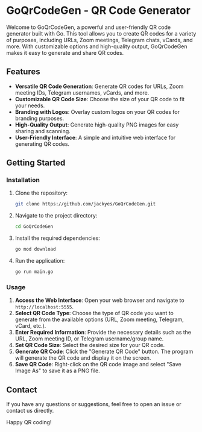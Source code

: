 # GoQrCodeGen - QR Code Generator

Welcome to GoQrCodeGen, a powerful and user-friendly QR code generator built with Go. This tool allows you to create QR codes for a variety of purposes, including URLs, Zoom meetings, Telegram chats, vCards, and more. With customizable options and high-quality output, GoQrCodeGen makes it easy to generate and share QR codes.

## Features

- **Versatile QR Code Generation**: Generate QR codes for URLs, Zoom meeting IDs, Telegram usernames, vCards, and more.
- **Customizable QR Code Size**: Choose the size of your QR code to fit your needs.
- **Branding with Logos**: Overlay custom logos on your QR codes for branding purposes.
- **High-Quality Output**: Generate high-quality PNG images for easy sharing and scanning.
- **User-Friendly Interface**: A simple and intuitive web interface for generating QR codes.

## Getting Started

### Installation

1. Clone the repository:
   ```bash
   git clone https://github.com/jackyes/GoQrCodeGen.git
   ```

2. Navigate to the project directory:
   ```bash
   cd GoQrCodeGen
   ```

3. Install the required dependencies:
   ```bash
   go mod download
   ```

4. Run the application:
   ```bash
   go run main.go
   ```

### Usage

1. **Access the Web Interface**: Open your web browser and navigate to `http://localhost:5555`.
2. **Select QR Code Type**: Choose the type of QR code you want to generate from the available options (URL, Zoom meeting, Telegram, vCard, etc.).
3. **Enter Required Information**: Provide the necessary details such as the URL, Zoom meeting ID, or Telegram username/group name.
4. **Set QR Code Size**: Select the desired size for your QR code.
5. **Generate QR Code**: Click the "Generate QR Code" button. The program will generate the QR code and display it on the screen.
6. **Save QR Code**: Right-click on the QR code image and select "Save Image As" to save it as a PNG file.

## Contact

If you have any questions or suggestions, feel free to open an issue or contact us directly.

Happy QR coding!
